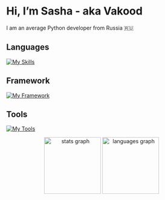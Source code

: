 # Hi, I’m Sasha - aka Vakood
I am an average Python developer from Russia 🇷🇺<br>

## Languages<br>
[![My Skills](https://skillicons.dev/icons?i=python,html,css,js)](https://skillicons.dev)

## Framework<br>
[![My Framework](https://skillicons.dev/icons?i=fastapi,flask,electron)](https://skillicons.dev)

## Tools<br>
[![My Tools](https://skillicons.dev/icons?i=linux,bash,git,github,nginx,vscode)](https://skillicons.dev)


<div align="center">
  <img src="https://github-readme-stats.vercel.app/api?username=Vakood&hide_title=false&hide_rank=false&show_icons=true&include_all_commits=true&count_private=true&disable_animations=false&theme=dracula&locale=ru&hide_border=false" height="150" alt="stats graph"  />
  <img src="https://github-readme-stats.vercel.app/api/top-langs?username=Vakood&locale=ru&hide_title=false&layout=compact&card_width=320&langs_count=5&theme=dracula&hide_border=false" height="150" alt="languages graph"  />
</div>
